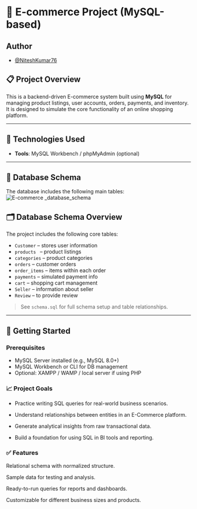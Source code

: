 
# 🛒 E-commerce Project (MySQL-based)
## Author
- [@NiteshKumar76](https://github.com/NiteshKumar76)
## 📋 Project Overview

This is a backend-driven E-commerce system built using **MySQL** for managing product listings, user accounts, orders, payments, and inventory. It is designed to simulate the core functionality of an online shopping platform.

---

## 🧰 Technologies Used

- **Tools**: MySQL Workbench / phpMyAdmin (optional)

---
## 🧱 Database Schema

The database includes the following main tables:
![E-commerce _database_schema](https://github.com/user-attachments/assets/77461f81-95b1-4b24-a928-dc1a82b74e1a)


## 🗂️ Database Schema Overview

The project includes the following core tables:

- `Customer` – stores user information
- `products ` – product listings
- `categories` – product categories
- `orders` – customer orders
- `order_items` – items within each order
- `payments` – simulated payment info
- `cart` – shopping cart management
- `Seller` – information about seller
- `Review` – to provide review 

> See `schema.sql` for full schema setup and table relationships.

---

## 🚀 Getting Started

### Prerequisites

- MySQL Server installed (e.g., MySQL 8.0+)
- MySQL Workbench or CLI for DB management
- Optional: XAMPP / WAMP / local server if using PHP


### 📈 Project Goals
- Practice writing SQL queries for real-world business scenarios.

- Understand relationships between entities in an E-Commerce platform.

- Generate analytical insights from raw transactional data.

- Build a foundation for using SQL in BI tools and reporting.

### ✅ Features
Relational schema with normalized structure.

Sample data for testing and analysis.

Ready-to-run queries for reports and dashboards.

Customizable for different business sizes and products.
